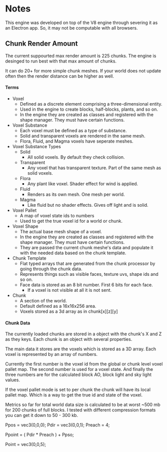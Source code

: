# Notes

This engine was developed on top of the V8 engine through severing it as an Electron app. So, it may not be computable with all browsers.

## Chunk Render Amount

The current suppourted max render amount is 225 chunks. The engine is desinged to run best with that max amount of chunks. 

It can do 20+ for more simple chunk meshes. If your world does not update often then the render distance can be higher as well.

#### Terms
- Voxel
  - Defined as a discrete element comprising a three-dimensional entity.
  - Used in the engine to create blocks, half-blocks, plants, and so on.
  - In the engine they are created as classes and registered with the shape manager. They must have certain functions.
- Voxel Substance
  - Each voxel must be defined as a type of substance. 
  - Solid and transparent voxels are rendered in the same mesh. 
  - Flora, Fluid, and Magma voxels have seperate meshes. 
- Voxel Substance Types
  - Solid
    - All solid voxels. By default they check collision. 
  - Transparent
    - Any voxel that has transparent texture. Part of the same mesh as solid voxels. 
  - Flora
    - Any plant like voxel. Shader effect for wind is applied.
  - Fluid
    - Renders as its own mesh. One mesh per world.
  - Magma
    - Like fluid but no shader effects. Gives off light and is solid.
- Voxel Pallet
  - A map of voxel state ids to numbers
  - Used to get the true voxel id for a world or chunk. 
- Voxel Shape
  - The actual base mesh shape of a voxel. 
  - In the engine they are created as classes and registered with the shape manager. They must have certain functions.
  - They are passed the current chunk meshe's data and populate it with the needed data based on the 
  chunk template.
- Chunk Template
  - Flat typed arrays that are generated from the chunk processor by going through the chunk data.
  - Represents things such as visible faces, texture uvs, shape ids and so on. 
  - Face data is stored as an 8 bit number. First 6 bits for each face.
    - If a voxel is not visible at all it is not sent. 
- Chunk
  - A section of the world. 
  - Default defined as a 16x16x256 area. 
  - Voxels stored as a 3d array as in chunk\[x\]\[z\]\[y\]

#### Chunk Data

The currently loaded chunks are stored in a object with the chunk's X and Z as they keys. Each chunk is an object with several properties. 

The main data it stores are the voxels which is stored as a 3D array. Each voxel is represented by an array of numbers. 

Currently the first number is the voxel id from the global or chunk level voxel pallet map. The second number is used for a voxel state. And finally the three numbers are for the calculated block AO, block light and sky light values. 

If the voxel pallet mode is set to per chunk the chunk will have its local pallet map. Which is a way to get the true id and state of the voxel. 

Metrics so far for total world data size is calculated to be at worst ~500 mb for 200 chunks of full blocks. I tested with different compression formats you can get it down to 50 - 300 kb.



Ppos = vec3(0,0,0);
Pdir = vec3(0,0,1);
Preach = 4;

Ppoint = ( Pdir * Preach ) + Ppso;

Point = vec3(0,0,5);


